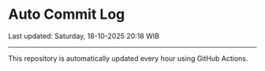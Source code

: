 # Auto Commit Log

Last updated: Saturday, 18-10-2025 20:18 WIB

---

This repository is automatically updated every hour using GitHub Actions.
